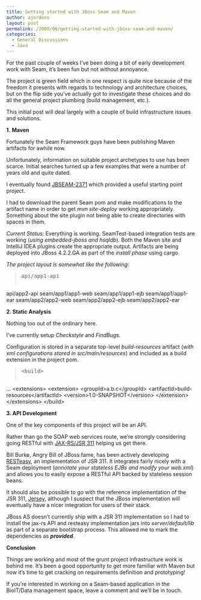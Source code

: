 ```yaml
---
title: Getting started with JBoss Seam and Maven
author: ajordens
layout: post
permalink: /2008/06/getting-started-with-jboss-seam-and-maven/
categories:
  - General Discussions
  - Java
---
```

For the past couple of weeks I&#8217;ve been doing a bit of early development work with Seam, it&#8217;s been fun but not without annoyance.

The project is green field which in one respect is quite nice because of the freedom it presents with regards to technology and architecture choices, but on the flip side you&#8217;ve actually got to investigate these choices and do all the general project plumbing (build management, etc.).

This initial post will deal largely with a couple of build infrastructure issues and solutions.

**1.** **Maven**

Fortunately the Seam Framework guys have been publishing Maven artifacts for awhile now.

Unfortunately, information on suitable project archetypes to use has been scarce. Initial searches turned up a few examples that were a number of years old and quite dated.

I eventually found [JBSEAM-2371][1] which provided a useful starting point project.

I had to download the parent Seam pom and make modifications to the artifact name in order to get <span style="font-style: italic;">mvn site-deploy</span> working appropriately. Something about the site plugin not being able to create directories with spaces in them.

<span style="font-style: italic;">Current Status</span>: Everything is working. SeamTest-based integration tests are working (<span style="font-style: italic;">using embedded-jboss and hsqldb</span>)<span style="font-style: italic;">.</span> Both the Maven site and IntelliJ IDEA plugins create the appropriate output. Artifacts are being deployed into JBoss 4.2.2.GA as part of the <span style="font-style: italic;">install phase</span> using cargo.

<span style="font-style: italic;">The project layout is somewhat like the following</span>:

> <pre>api/app1-api
api/app2-api
seam/app1/app1-web
seam/app1/app1-ejb
seam/app1/app1-ear
seam/app2/app2-web
seam/app2/app2-ejb
seam/app2/app2-ear     
</pre>

**2. Static Analysis**

Nothing too out of the ordinary here.

I&#8217;ve currently setup <span style="font-style: italic;">Checkstyle</span> and <span style="font-style: italic;">FindBugs</span>.

Configuration is stored in a separate top-level <span style="font-style: italic;">build-resources</span> artifact (<span style="font-style: italic;">with xml configurations stored in src/main/resources</span>) and included as a build extension in the project pom.

> <pre>&lt;build&gt;
...
  &lt;extensions&gt;
    &lt;extension&gt;
      &lt;groupId&gt;a.b.c&lt;/groupId&gt;
      &lt;artifactId&gt;build-resources&lt;/artifactId&gt;
      &lt;version&gt;1.0-SNAPSHOT&lt;/version&gt;
    &lt;/extension&gt;
  &lt;/extensions&gt;
&lt;/build&gt;
</pre>

**3. API Development**

One of the key components of this project will be an API.

Rather than go the SOAP web services route, we&#8217;re strongly considering going RESTful with [JAX-RS/JSR 311][2] helping us get there.

Bill Burke, Angry Bill of JBoss fame, has been actively developing [RESTeasy][3], an implementation of JSR 311. It integrates fairly nicely with a Seam deployment (<span style="font-style: italic;">annotate your stateless EJBs and modify your web.xml</span>) and allows you to easily expose a RESTful API backed by stateless session beans.

It should also be possible to go with the reference implementation of the JSR 311, [Jersey][4], although I suspect that the JBoss implementation will eventually have a nicer integration for users of their stack.

JBoss AS doesn&#8217;t currently ship with a JSR 311 implementation so I had to install the jax-rs API and resteasy implementation jars into <span style="font-style: italic;">server/default/lib</span> as part of a separate bootstrap process. This allowed me to mark the dependencies as **<span style="font-style: italic;">provided</span>**.

**Conclusion**

Things are working and most of the grunt project infrastructure work is behind me. It&#8217;s been a good opportunity to get more familiar with Maven but now it&#8217;s time to get cracking on requirements definition and prototyping!

If you&#8217;re interested in working on a Seam-based application in the BioIT/Data management space, leave a comment and we&#8217;ll be in touch.

 [1]: http://jira.jboss.org/jira/browse/JBSEAM-2371
 [2]: https://jsr311.dev.java.net/
 [3]: http://wiki.jboss.org/wiki/RESTeasy
 [4]: https://jersey.dev.java.net/